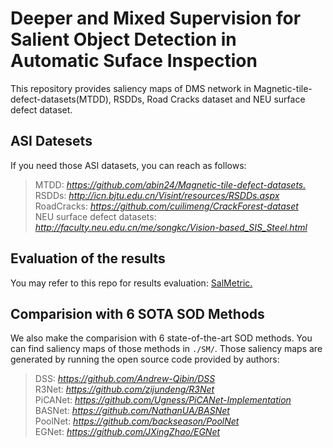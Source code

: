 # Deeper and Mixed Supervision for Salient Object Detection in Automatic Suface Inspection
This repository provides saliency maps of DMS network in Magnetic-tile-defect-datasets(MTDD), RSDDs, Road Cracks dataset and NEU surface defect dataset.
## ASI Datesets
If you need those ASI datasets, you can reach as follows:  
>MTDD: *<https://github.com/abin24/Magnetic-tile-defect-datasets.>*  
>RSDDs: *<http://icn.bjtu.edu.cn/Visint/resources/RSDDs.aspx>*  
>RoadCracks: *<https://github.com/cuilimeng/CrackForest-dataset>*  
>NEU surface defect datasets: *<http://faculty.neu.edu.cn/me/songkc/Vision-based_SIS_Steel.html>*  
## Evaluation of the results
You may refer to this repo for results evaluation: [SalMetric.](https://github.com/Andrew-Qibin/SalMetric)
## Comparision with 6 SOTA SOD Methods
We also make the comparision with 6 state-of-the-art SOD methods. You can find saliency maps of those methods in `./SM/`. Those saliency maps are generated by running the open source code provided by authors:
>DSS: *<https://github.com/Andrew-Qibin/DSS>*  
>R3Net: *<https://github.com/zijundeng/R3Net>*  
>PiCANet: *<https://github.com/Ugness/PiCANet-Implementation>*  
>BASNet: *<https://github.com/NathanUA/BASNet>*  
>PoolNet: *<https://github.com/backseason/PoolNet>*  
>EGNet: *<https://github.com/JXingZhao/EGNet>*  
